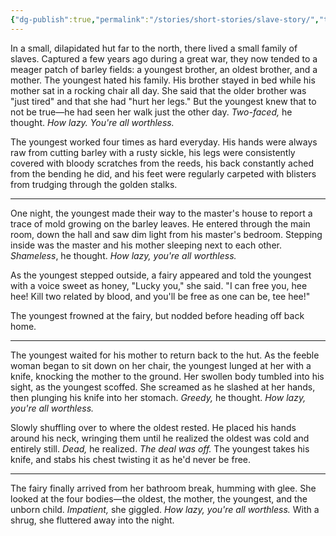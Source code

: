 ```yaml
---
{"dg-publish":true,"permalink":"/stories/short-stories/slave-story/","tags":["gardenEntry"]}
---
```


In a small, dilapidated hut far to the north, there lived a small family of slaves. Captured a few years ago during a great war, they now tended to a meager patch of barley fields: a youngest brother, an oldest brother, and a mother. The youngest hated his family. His brother stayed in bed while his mother sat in a rocking chair all day. She said that the older brother was "just tired" and that she had "hurt her legs." But the youngest knew that to not be true—he had seen her walk just the other day. *Two-faced,* he thought. *How lazy. You're all worthless.*

The youngest worked four times as hard everyday. His hands were always raw from cutting barley with a rusty sickle, his legs were consistently covered with bloody scratches from the reeds, his back constantly ached from the bending he did, and his feet were regularly carpeted with blisters from trudging through the golden stalks.  

---

One night, the youngest made their way to the master's house to report a trace of mold growing on the barley leaves. He entered through the main room, down the hall and saw dim light from his master's bedroom. Stepping inside was the master and his mother sleeping next to each other. *Shameless*, he thought. *How lazy, you're all worthless.*

As the youngest stepped outside, a fairy appeared and told the youngest with a voice sweet as honey, "Lucky you," she said. "I can free you, hee hee! Kill two related by blood, and you'll be free as one can be, tee hee!" 

The youngest frowned at the fairy, but nodded before heading off back home.

---

The youngest waited for his mother to return back to the hut. As the feeble woman began to sit down on her chair, the youngest lunged at her with a knife, knocking the mother to the ground. Her swollen body tumbled into his sight, as the youngest scoffed.  She screamed as he slashed at her hands, then plunging his knife into her stomach. *Greedy,* he thought. *How lazy, you're all worthless.*

Slowly shuffling over to where the oldest rested. He placed his hands around his neck, wringing them until he realized the oldest was cold and entirely still. *Dead,* he realized. *The deal was off.* The youngest takes his knife, and stabs his chest twisting it as he'd never be free.

---

The fairy finally arrived from her bathroom break, humming with glee. She looked at the four bodies—the oldest, the mother, the youngest, and the unborn child. *Impatient,* she giggled. *How lazy, you're all worthless.* With a shrug, she fluttered away into the night.
